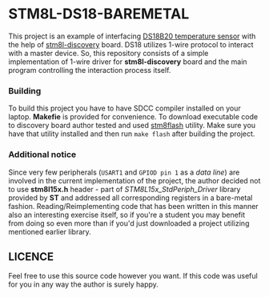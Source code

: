 # STM8L-DS18-BAREMETAL

This project is an example of interfacing [DS18B20 temperature sensor](https://datasheets.maximintegrated.com/en/ds/DS18B20.pdf) with the help of [stm8l-discovery](https://www.st.com/en/evaluation-tools/stm8l-discovery.html) board.
DS18 utilizes 1-wire protocol to interact with a master device. So, this repository consists of a simple implementation of 1-wire driver for **stm8l-discovery** board and the main program controlling the interaction process itself.

### Building
To build this project you have to have SDCC compiler installed on your laptop. **Makefie** is provided for convenience.
To download executable code to discovery board author tested and used [stm8flash](https://github.com/vdudouyt/stm8flash) utility. Make sure you have that utility installed and then run `make flash` after building the project.

### Additional notice
Since very few peripherals (`USART1` and `GPIOD pin 1` as a *data line*) are involved in the current implementation of the project, the author decided not to use **stm8l15x.h** header - part of *STM8L15x_StdPeriph_Driver* library provided by **ST** and addressed all corresponding registers in a bare-metal fashion. Reading/Reimplementing code that has been written in this manner also an interesting exercise itself, so if you're a student you may benefit from doing so even more than if you'd just downloaded a project utilizing mentioned earlier library.

## LICENCE
Feel free to use this source code however you want. 
If this code was useful for you in any way the author is surely happy.
